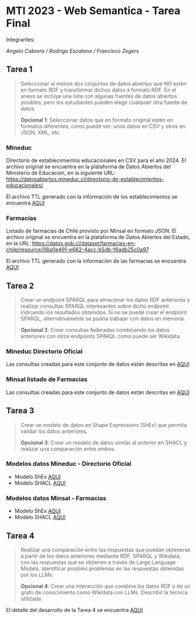 # MTI 2023 - Web Semantica - Tarea Final
Integrantes:

*Angelo Cabrera / Rodrigo Escalona / Francisco Zegers*

## Tarea 1
> Seleccionar al menos dos conjuntos de datos abiertos que NO estén en formato RDF y transformar dichos datos a formato RDF. En el anexo se incluye una lista con algunas fuentes de datos abiertos posibles, pero los estudiantes pueden elegir cualquier otra fuente de datos.
> 
> **Opcional 1**: Seleccionar datos que en formato original estén en formatos diferentes, como puede ser: unos datos en CSV y otros en JSON, XML, etc.

### Mineduc
Directorio de establecimientos educacionales en CSV para el año 2024.  El archivo original se encuentra en la plataforma de Datos Abiertos del Ministerio de Educación, en la siguiente URL: https://datosabiertos.mineduc.cl/directorio-de-establecimientos-educacionales/

El archivo TTL generado con la información de los establecimientos se encuentra [AQUI](Tarea1/datos-mineduc-RDF.ttl)

### Farmacias
Listado de farmacias de Chile provisto por Minsal en formato JSON.  El archivo original se encuentra en la plataforma de Datos Abiertos del Estado, en la URL: https://datos.gob.cl/dataset/farmacias-en-chile/resource/08a0e491-e682-4acc-b5db-f6adb25c0a97

El archivo TTL generado con la información de las farmacias se encuentra [AQUI](Tarea1/minsal-farmacias-RDF.ttl)

## Tarea 2
> Crear un endpoint SPARQL para almacenar los datos RDF anteriores y realizar consultas SPARQL interesantes sobre dicho endpoint indicando los resultados obtenidos. Si no se puede crear el endpoint SPARQL, alternativamente se podría trabajar con datos en memoria.
> 
> **Opcional 2**: Crear consultas federadas combinando los datos anteriores con otros endpoints SPARQL como puede ser Wikidata.

### Mineduc Directorio Oficial
Las consultas creadas para este conjunto de datos están descritas en [AQUI](Tarea2/Mineduc.md)

### Minsal listado de Farmacias
Las consultas creadas para este conjunto de datos están descritas en [AQUI](Tarea2/Minsal.md)

## Tarea 3
> Crear un modelo de datos en Shape Expressions (ShEx) que permita validar los datos anteriores.
> 
> **Opcional 3**: Crear un modelo de datos similar al anterior en SHACL y realizar una comparación entre ambos.

### Modelos datos Mineduc - Directorio Oficial
- Modelo ShEx [AQUI](Tarea3/modelo-ShEx-datos-mineduc.shex)
- Modelo SHACL [AQUI](Tarea3/modelo-SHACL-datos-mineduc.ttl)

### Modelos datos Minsal - Farmacias
- Modelo ShEx [AQUI](Tarea3/modelo-ShEx-minsal-farmacias.shex)
- Modelo SHACL [AQUI](Tarea3/modelo-SHACL-minsal-farmacias.ttl)

## Tarea 4
> Realizar una comparación entre las respuestas que puedan obtenerse a partir de los datos anteriores mediante RDF, SPARQL y Wikidata, con las respuestas que se obtienen a través de Large Language Models. Identificar posibles problemas en las respuestas obtenidas por los LLMs.
> 
> **Opcional 4**: Crear una interacción que combine los datos RDF o de un grafo de conocimiento como Wikidata con LLMs. Describir la técnica utilizada.


El detalle del desarrollo de la Tarea 4 se encuentra [AQUI](Tarea4/LLM.md)